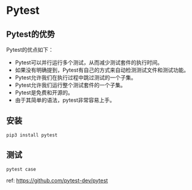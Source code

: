 # Pytest

## Pytest的优势

Pytest的优点如下：

- Pytest可以并行运行多个测试，从而减少测试套件的执行时间。
- 如果没有明确提到，Pytest有自己的方式来自动检测测试文件和测试功能。
- Pytest允许我们在执行过程中跳过测试的一个子集。
- Pytest允许我们运行整个测试套件的一个子集。
- Pytest是免费和开源的。
- 由于其简单的语法，pytest非常容易上手。



## 安装

```
pip3 install pytest
```



## 测试

```
pytest case
```





ref: https://github.com/pytest-dev/pytest
